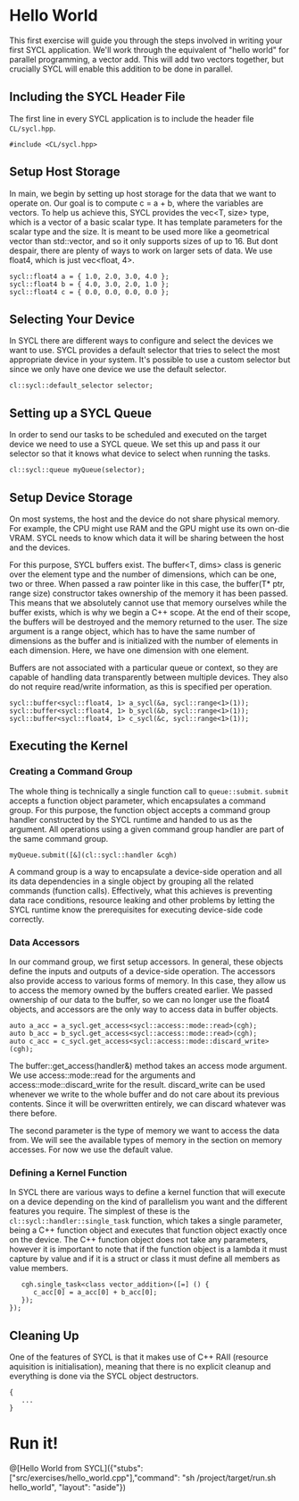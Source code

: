 # Hello World

This first exercise will guide you through the steps involved in writing your first SYCL application. We'll work through the equivalent of "hello world" for parallel programming, a vector add. This will add two vectors together, but crucially SYCL will enable this addition to be done in parallel.

## Including the SYCL Header File

The first line in every SYCL application is to include the header file `CL/sycl.hpp`.

`#include <CL/sycl.hpp>`

## Setup Host Storage

In main, we begin by setting up host storage for the data that we want to operate on. Our goal is to compute c = a + b, where the variables are vectors. To help us achieve this, SYCL provides the vec<T, size> type, which is a vector of a basic scalar type. It has template parameters for the scalar type and the size. It is meant to be used more like a geometrical vector than std::vector, and so it only supports sizes of up to 16. But dont despair, there are plenty of ways to work on larger sets of data. We use float4, which is just vec<float, 4>.

```
sycl::float4 a = { 1.0, 2.0, 3.0, 4.0 };
sycl::float4 b = { 4.0, 3.0, 2.0, 1.0 };
sycl::float4 c = { 0.0, 0.0, 0.0, 0.0 };
```

## Selecting Your Device

In SYCL there are different ways to configure and select the devices we want to use. SYCL provides a default selector that tries to select the most appropriate device in your system. It's possible to use a custom selector but since we only have one device we use the default selector.

`cl::sycl::default_selector selector;`

## Setting up a SYCL Queue

In order to send our tasks to be scheduled and executed on the target device we need to use a SYCL queue. We set this up and pass it our selector so that it knows what device to select when running the tasks.

`cl::sycl::queue myQueue(selector);`

## Setup Device Storage

On most systems, the host and the device do not share physical memory. For example, the CPU might use RAM and the GPU might use its own on-die VRAM. SYCL needs to know which data it will be sharing between the host and the devices.

For this purpose, SYCL buffers exist. The buffer<T, dims> class is generic over the element type and the number of dimensions, which can be one, two or three. When passed a raw pointer like in this case, the buffer(T* ptr, range size) constructor takes ownership of the memory it has been passed. This means that we absolutely cannot use that memory ourselves while the buffer exists, which is why we begin a C++ scope. At the end of their scope, the buffers will be destroyed and the memory returned to the user. The size argument is a range<dims> object, which has to have the same number of dimensions as the buffer and is initialized with the number of elements in each dimension. Here, we have one dimension with one element.

Buffers are not associated with a particular queue or context, so they are capable of handling data transparently between multiple devices. They also do not require read/write information, as this is specified per operation.

```
sycl::buffer<sycl::float4, 1> a_sycl(&a, sycl::range<1>(1));
sycl::buffer<sycl::float4, 1> b_sycl(&b, sycl::range<1>(1));
sycl::buffer<sycl::float4, 1> c_sycl(&c, sycl::range<1>(1));
```

## Executing the Kernel

### Creating a Command Group

The whole thing is technically a single function call to `queue::submit`. `submit` accepts a function object parameter, which encapsulates a command group. For this purpose, the function object accepts a command group handler constructed by the SYCL runtime and handed to us as the argument. All operations using a given command group handler are part of the same command group.

`myQueue.submit([&](cl::sycl::handler &cgh)`

A command group is a way to encapsulate a device-side operation and all its data dependencies in a single object by grouping all the related commands (function calls). Effectively, what this achieves is preventing data race conditions, resource leaking and other problems by letting the SYCL runtime know the prerequisites for executing device-side code correctly.

### Data Accessors

In our command group, we first setup accessors. In general, these objects define the inputs and outputs of a device-side operation. The accessors also provide access to various forms of memory. In this case, they allow us to access the memory owned by the buffers created earlier. We passed ownership of our data to the buffer, so we can no longer use the float4 objects, and accessors are the only way to access data in buffer objects.

```
auto a_acc = a_sycl.get_access<sycl::access::mode::read>(cgh);
auto b_acc = b_sycl.get_access<sycl::access::mode::read>(cgh);
auto c_acc = c_sycl.get_access<sycl::access::mode::discard_write>(cgh);
```

The buffer::get_access(handler&) method takes an access mode argument. We use access::mode::read for the arguments and access::mode::discard_write for the result. discard_write can be used whenever we write to the whole buffer and do not care about its previous contents. Since it will be overwritten entirely, we can discard whatever was there before.

The second parameter is the type of memory we want to access the data from. We will see the available types of memory in the section on memory accesses. For now we use the default value.

### Defining a Kernel Function

In SYCL there are various ways to define a kernel function that will execute on a device depending on the kind of parallelism you want and the different features you require. The simplest of these is the `cl::sycl::handler::single_task` function, which takes a single parameter, being a C++ function object and executes that function object exactly once on the device. The C++ function object does not take any parameters, however it is important to note that if the function object is a lambda it must capture by value and if it is a struct or class it must define all members as value members.

```
   cgh.single_task<class vector_addition>([=] () {
      c_acc[0] = a_acc[0] + b_acc[0];
   });
});
```

## Cleaning Up

One of the features of SYCL is that it makes use of C++ RAII (resource aquisition is initialisation), meaning that there is no explicit cleanup and everything is done via the SYCL object destructors.
```
{
   ...
}
```

# Run it!

@[Hello World from SYCL]({"stubs": ["src/exercises/hello_world.cpp"],"command": "sh /project/target/run.sh hello_world", "layout": "aside"})
